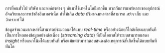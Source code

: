 
การที่คนทั่วไป บริษัท และองค์กรต่าง ๆ หันมาใช้เทคโนโลยีมากขึ้น บวกกับการแพร่หลายของอุปกรณ์อัจฉริยะและการเข้าถึงอินเทอร์เน็ต ทำให้เกิด _data_ ปริมาณมหาศาลที่สามารถ _สร้าง_ เก็บ และ _วิเคราะห์_ ได้

ข้อมูลจำนวนมากเหล่านี้สามารถประมวลผลได้แบบ _real-time_ หรืออย่างน้อยก็ใกล้เคียงแบบทันที เป็นการไหลของข้อมูลอย่างต่อเนื่อง (_streaming data_) ที่เปิดโอกาสให้ระบบสามารถแสดง _insight_ หรือแนวโน้มได้แบบทันที หรือแม้แต่สามารถตอบสนองต่อเหตุการณ์ที่เกิดขึ้นได้แบบทันทีทันใด

